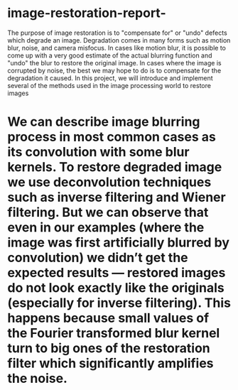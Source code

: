 # image-restoration-report-
The purpose of image restoration is to "compensate for" or "undo" defects which degrade an image. Degradation comes in many forms such as motion blur, noise, and camera misfocus. In cases like motion blur, it is possible to come up with a very good estimate of the actual blurring function and "undo" the blur to restore the original image. In cases where the image is corrupted by noise, the best we may hope to do is to compensate for the degradation it caused. In this project, we will introduce and implement several of the methods used in the image processing world to restore images 





# We can describe image blurring process in most common cases as its convolution with some blur kernels. To restore degraded image we use deconvolution techniques such as inverse filtering and Wiener filtering. But we can observe that even in our examples (where the image was first artificially blurred by convolution) we didn’t get the expected results — restored images do not look exactly like the originals (especially for inverse filtering). This happens because small values of the Fourier transformed blur kernel turn to big ones of the restoration filter which significantly amplifies the noise.
